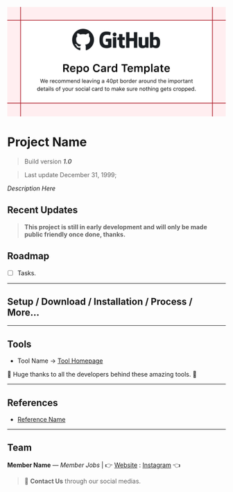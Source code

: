 ![Template Image](../assets/image_template.png)

# Project Name

> Build version **_1.0_**

> Last update December 31, 1999;

_Description Here_

## Recent Updates

>**This project is still in early development and will only be made public friendly once done, thanks.**

## Roadmap

- [ ] Tasks.

---

## Setup / Download / Installation / Process / More...

---

## Tools

- Tool Name -> [Tool Homepage](link)

:metal: Huge thanks to all the developers behind these amazing tools. :metal:

---

## References

- [Reference Name](link)

---

## Team

**Member Name** — _Member Jobs_ | :point_right: [Website](link) : [Instagram](link) :point_left:

> :postbox: **Contact Us** through our social medias.
